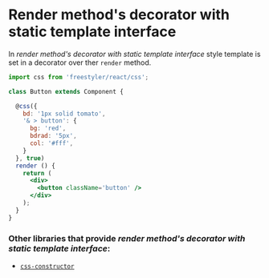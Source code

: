 # Render method's decorator with static template interface

In *render method's decorator with static template interface* style template is set in a decorator over ther `render` method.

```jsx
import css from 'freestyler/react/css';

class Button extends Component {

  @css({
    bd: '1px solid tomato',
    '& > button': {
      bg: 'red',
      bdrad: '5px',
      col: '#fff',
    }
  }, true)
  render () {
    return (
      <div>
        <button className='button' />
      </div>
    );
  }
}
```

### Other libraries that provide *render method's decorator with static template interface*:

  - [`css-constructor`][lib-css-constructor]

[lib-css-constructor]: https://github.com/siddharthkp/css-constructor